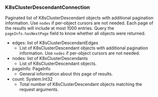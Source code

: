 ### K8sClusterDescendantConnection
Paginated list of K8sClusterDescendant objects with additional pagination information. Use `nodes` if per-object cursors are not needed. Each page of the results will include at most 1000 entries. Query the `pageInfo.hasNextPage` field to know whether all objects were returned.

- edges: list of K8sClusterDescendantEdges
  - List of K8sClusterDescendant objects with additional pagination information. Use `nodes` if per-object cursors are not needed.
- nodes: list of K8sClusterDescendants
  - List of K8sClusterDescendant objects.
- pageInfo: PageInfo
  - General information about this page of results.
- count: System.Int32
  - Total number of K8sClusterDescendant objects matching the request arguments.
